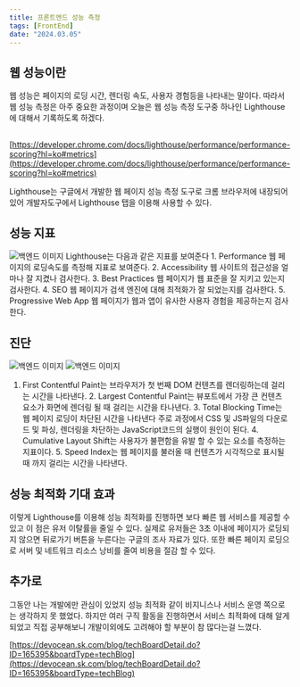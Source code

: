 ```yaml
---
title: 프론트엔드 성능 측정
tags: [FrontEnd]
date: "2024.03.05"
---
```

## 웹 성능이란 

웹 성능은 페이지의 로딩 시간, 렌더링 속도, 사용자 경험등을 나타내는 말이다. 따라서 웹 성능 측정은 아주 중요한 과정이며 오늘은 웹 성능 측정 도구중 하나인 Lighthouse에 대해서 기록하도록 하겠다.

##    

[https://developer.chrome.com/docs/lighthouse/performance/performance-scoring?hl=ko#metrics](https://developer.chrome.com/docs/lighthouse/performance/performance-scoring?hl=ko#metrics) 

Lighthouse는 구글에서 개발한 웹 페이지 성능 측정 도구로 크롬 브라우저에 내장되어 있어 개발자도구에서 Lighthouse 탭을 이용해 사용할 수 있다.

## 성능 지표 

![백엔드 이미지](/img/frontEnd/PerformanceTest/img1.png)
Lighthouse는 다음과 같은 지표를 보여준다 1. Performance 웹 페이지의 로딩속도를 측정해 지표로 보여준다. 2. Accessibility 웹 사이트의 접근성을 얼마나 잘 지켰나 검사한다. 3. Best Practices 웹 페이지가 웹 표준을 잘 지키고 있는지 검사한다. 4. SEO 웹 페이지가 검색 엔진에 대해 최적화가 잘 되었는지를 검사한다. 5. Progressive Web App 웹 페이지가 웹과 앱이 유사한 사용자 경험을 제공하는지 검사한다.

## 진단 

![백엔드 이미지](/img/frontEnd/PerformanceTest/img3.png)
![백엔드 이미지](/img/frontEnd/PerformanceTest/img2.png)
1. First Contentful Paint는 브라우저가 첫 번째 DOM 컨텐츠를 렌더링하는데 걸리는 시간을 나타낸다. 2. Largest Contentful Paint는 뷰포트에서 가장 큰 컨텐츠 요소가 화면에 렌더링 될 때 걸리는 시간을 타나낸다. 3. Total Blocking Time는 웹 페이지 로딩이 차단된 시간을 나타낸다 주로 과정에서 CSS 및 JS파일의 다운로드 및 파싱, 렌더링을 차단하는 JavaScript코드의 실행이 원인이 된다. 4. Cumulative Layout Shift는 사용자가 불편함을 유발 할 수 있는 요소를 측정하는 지표이다. 5. Speed Index는 웹 페이지를 불러올 때 컨텐츠가 시각적으로 표시될 때 까지 걸리는 시간을 나타낸다.

## 성능 최적화 기대 효과 

이렇게 Lighthouse를 이용해 성능 최적화를 진행하면 보다 빠른 웹 서비스를 제공할 수 있고 이 점은 유저 이탈률을 줄일 수 있다. 실제로 유저들은 3초 이내에 페이지가 로딩되지 않으면 뒤로가기 버튼을 누른다는 구글의 조사 자료가 있다. 또한 빠른 페이지 로딩으로 서버 및 네트워크 리소스 낭비를 줄여 비용을 절감 할 수 있다.

## 추가로 

그동안 나는 개발에만 관심이 있었지 성능 최적화 같이 비지니스나 서비스 운영 쪽으로는 생각하지 못 했었다. 하지만 여러 구직 활동을 진행하면서 서비스 최적화에 대해 알게 되었고 직접 공부해보니 개발이외에도 고려해야 할 부분이 참 많다는걸 느꼈다.

[https://devocean.sk.com/blog/techBoardDetail.do?ID=165395&boardType=techBlog](https://devocean.sk.com/blog/techBoardDetail.do?ID=165395&boardType=techBlog) 

